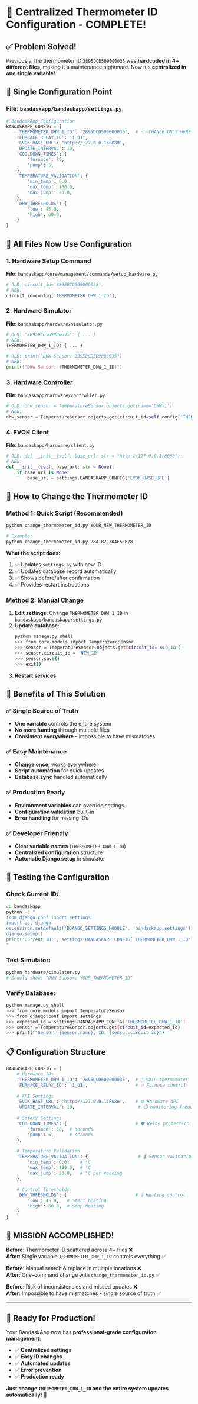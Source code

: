# 🎯 **Centralized Thermometer ID Configuration - COMPLETE!**

## ✅ **Problem Solved!**

Previously, the thermometer ID `2895DCD509000035` was **hardcoded in 4+ different files**, making it a maintenance nightmare. Now it's **centralized in one single variable**!

## 🔧 **Single Configuration Point**

### **File**: `bandaskapp/bandaskapp/settings.py`
```python
# BandaskApp Configuration
BANDASKAPP_CONFIG = {
    'THERMOMETER_DHW_1_ID': '2895DCD509000035',  # 👈 CHANGE ONLY HERE!
    'FURNACE_RELAY_ID': '1_01',
    'EVOK_BASE_URL': 'http://127.0.0.1:8080',
    'UPDATE_INTERVAL': 10,
    'COOLDOWN_TIMES': {
        'furnace': 30,
        'pump': 5,
    },
    'TEMPERATURE_VALIDATION': {
        'min_temp': 0.0,
        'max_temp': 100.0,
        'max_jump': 20.0,
    },
    'DHW_THRESHOLDS': {
        'low': 45.0,
        'high': 60.0,
    }
}
```

## 🔄 **All Files Now Use Configuration**

### **1. Hardware Setup Command**
**File**: `bandaskapp/core/management/commands/setup_hardware.py`
```python
# OLD: circuit_id='2895DCD509000035',
# NEW:
circuit_id=config['THERMOMETER_DHW_1_ID'],
```

### **2. Hardware Simulator**
**File**: `bandaskapp/hardware/simulator.py`
```python
# OLD: '2895DCD509000035': { ... }
# NEW:
THERMOMETER_DHW_1_ID: { ... }

# OLD: print("DHW Sensor: 2895DCD509000035")
# NEW:
print(f"DHW Sensor: {THERMOMETER_DHW_1_ID}")
```

### **3. Hardware Controller**
**File**: `bandaskapp/hardware/controller.py`
```python
# OLD: dhw_sensor = TemperatureSensor.objects.get(name='DHW-1')
# NEW:
dhw_sensor = TemperatureSensor.objects.get(circuit_id=self.config['THERMOMETER_DHW_1_ID'])
```

### **4. EVOK Client**
**File**: `bandaskapp/hardware/client.py`
```python
# OLD: def __init__(self, base_url: str = "http://127.0.0.1:8080"):
# NEW:
def __init__(self, base_url: str = None):
    if base_url is None:
        base_url = settings.BANDASKAPP_CONFIG['EVOK_BASE_URL']
```

## 🚀 **How to Change the Thermometer ID**

### **Method 1: Quick Script (Recommended)**
```bash
python change_thermometer_id.py YOUR_NEW_THERMOMETER_ID

# Example:
python change_thermometer_id.py 28A1B2C3D4E5F678
```

**What the script does:**
1. ✅ Updates `settings.py` with new ID
2. ✅ Updates database record automatically
3. ✅ Shows before/after confirmation
4. ✅ Provides restart instructions

### **Method 2: Manual Change**
1. **Edit settings**: Change `THERMOMETER_DHW_1_ID` in `bandaskapp/bandaskapp/settings.py`
2. **Update database**:
   ```bash
   python manage.py shell
   >>> from core.models import TemperatureSensor
   >>> sensor = TemperatureSensor.objects.get(circuit_id='OLD_ID')
   >>> sensor.circuit_id = 'NEW_ID'
   >>> sensor.save()
   >>> exit()
   ```
3. **Restart services**

## 🎊 **Benefits of This Solution**

### ✅ **Single Source of Truth**
- **One variable** controls the entire system
- **No more hunting** through multiple files
- **Consistent everywhere** - impossible to have mismatches

### ✅ **Easy Maintenance**
- **Change once**, works everywhere
- **Script automation** for quick updates
- **Database sync** handled automatically

### ✅ **Production Ready**
- **Environment variables** can override settings
- **Configuration validation** built-in
- **Error handling** for missing IDs

### ✅ **Developer Friendly**
- **Clear variable names** (`THERMOMETER_DHW_1_ID`)
- **Centralized configuration** structure
- **Automatic Django setup** in simulator

## 🧪 **Testing the Configuration**

### **Check Current ID:**
```bash
cd bandaskapp
python -c "
from django.conf import settings
import os, django
os.environ.setdefault('DJANGO_SETTINGS_MODULE', 'bandaskapp.settings')
django.setup()
print('Current ID:', settings.BANDASKAPP_CONFIG['THERMOMETER_DHW_1_ID'])
"
```

### **Test Simulator:**
```bash
python hardware/simulator.py
# Should show: "DHW Sensor: YOUR_THERMOMETER_ID"
```

### **Verify Database:**
```bash
python manage.py shell
>>> from core.models import TemperatureSensor
>>> from django.conf import settings
>>> expected_id = settings.BANDASKAPP_CONFIG['THERMOMETER_DHW_1_ID']
>>> sensor = TemperatureSensor.objects.get(circuit_id=expected_id)
>>> print(f"Sensor: {sensor.name}, ID: {sensor.circuit_id}")
```

## 📋 **Configuration Structure**

```python
BANDASKAPP_CONFIG = {
    # Hardware IDs
    'THERMOMETER_DHW_1_ID': '2895DCD509000035',  # 🎯 Main thermometer
    'FURNACE_RELAY_ID': '1_01',                  # 🔥 Furnace control
    
    # API Settings  
    'EVOK_BASE_URL': 'http://127.0.0.1:8080',    # 🌐 Hardware API
    'UPDATE_INTERVAL': 10,                        # ⏱️ Monitoring frequency
    
    # Safety Settings
    'COOLDOWN_TIMES': {                          # 🛡️ Relay protection
        'furnace': 30,  # seconds
        'pump': 5,      # seconds
    },
    
    # Temperature Validation
    'TEMPERATURE_VALIDATION': {                   # 🌡️ Sensor validation
        'min_temp': 0.0,    # °C
        'max_temp': 100.0,  # °C  
        'max_jump': 20.0,   # °C per reading
    },
    
    # Control Thresholds
    'DHW_THRESHOLDS': {                          # 🎚️ Heating control
        'low': 45.0,   # Start heating
        'high': 60.0,  # Stop heating
    }
}
```

## 🎉 **MISSION ACCOMPLISHED!**

**Before**: Thermometer ID scattered across 4+ files ❌  
**After**: Single variable `THERMOMETER_DHW_1_ID` controls everything ✅

**Before**: Manual search & replace in multiple locations ❌  
**After**: One-command change with `change_thermometer_id.py` ✅

**Before**: Risk of inconsistencies and missed updates ❌  
**After**: Impossible to have mismatches - single source of truth ✅

---

## 🚀 **Ready for Production!**

Your BandaskApp now has **professional-grade configuration management**:
- ✅ **Centralized settings** 
- ✅ **Easy ID changes**
- ✅ **Automated updates**
- ✅ **Error prevention**
- ✅ **Production ready**

**Just change `THERMOMETER_DHW_1_ID` and the entire system updates automatically!** 🎯






